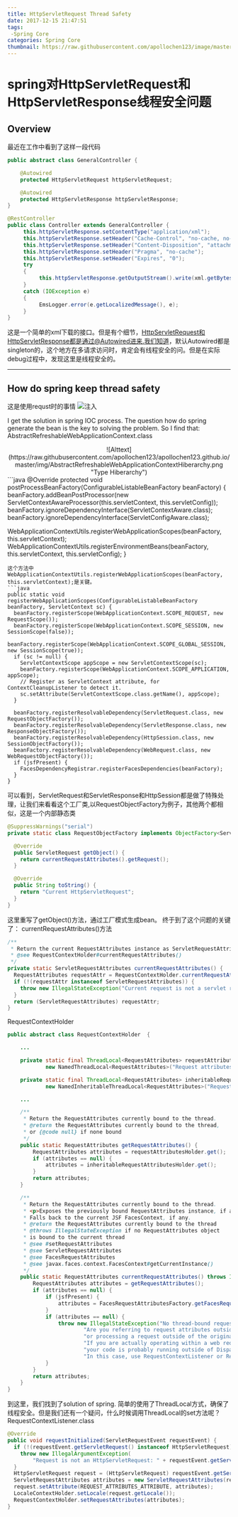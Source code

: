 ```yaml
---
title: HttpServletRequest Thread Safety
date: 2017-12-15 21:47:51
tags:
 -Spring Core
categories: Spring Core
thumbnail: https://raw.githubusercontent.com/apollochen123/image/master/httpServletRequestThreadSafety.jpg
---
```



# spring对HttpServletRequest和HttpServletResponse线程安全问题

## Overview
最近在工作中看到了这样一段代码
```java
public abstract class GeneralController {

	@Autowired
	protected HttpServletRequest httpServletRequest;

	@Autowired
	protected HttpServletResponse httpServletResponse;
}

@RestController
public class Controller extends GeneralController {
     this.httpServletResponse.setContentType("application/xml");
     this.httpServletResponse.setHeader("Cache-Control", "no-cache, no-store, must-revalidate");
     this.httpServletResponse.setHeader("Content-Disposition", "attachment;fileName=" + inboundTypeCode + ".xsd");
     this.httpServletResponse.setHeader("Pragma", "no-cache");
     this.httpServletResponse.setHeader("Expires", "0");
     try
     {
          this.httpServletResponse.getOutputStream().write(xml.getBytes());
     }
     catch (IOException e)
     {
          EmsLogger.error(e.getLocalizedMessage(), e);
     }
}

```
这是一个简单的xml下载的接口。但是有个细节，HttpServletRequest和HttpServletResponse都是通过@Autowired进来.我们知道，默认Autowired都是singleton的，这个地方在多请求访问时，肯定会有线程安全的问。但是在实际debug过程中，发现这里是线程安全的。

------
## How do spring keep thread safety
这是使用requst时的事情
![注入](https://github.com/apollochen123/image/blob/master/request%E8%B0%83%E7%94%A8.png?raw=true)

I get the solution in spring IOC process. The question how do spring generate the bean is the key to solving the problem. So I find that:
AbstractRefreshableWebApplicationContext.class
<div align=center>
![Alttext](https://raw.githubusercontent.com/apollochen123/apollochen123.github.io/master/img/AbstractRefreshableWebApplicationContextHiberarchy.png "Type Hiberarchy")
</div>
```java
@Override
protected void postProcessBeanFactory(ConfigurableListableBeanFactory beanFactory) {
  beanFactory.addBeanPostProcessor(new ServletContextAwareProcessor(this.servletContext, this.servletConfig));
  beanFactory.ignoreDependencyInterface(ServletContextAware.class);
  beanFactory.ignoreDependencyInterface(ServletConfigAware.class);

  WebApplicationContextUtils.registerWebApplicationScopes(beanFactory, this.servletContext);
  WebApplicationContextUtils.registerEnvironmentBeans(beanFactory, this.servletContext, this.servletConfig);
}
```
这个方法中
WebApplicationContextUtils.registerWebApplicationScopes(beanFactory, this.servletContext);是关键。
```java
public static void registerWebApplicationScopes(ConfigurableListableBeanFactory beanFactory, ServletContext sc) {
  beanFactory.registerScope(WebApplicationContext.SCOPE_REQUEST, new RequestScope());
  beanFactory.registerScope(WebApplicationContext.SCOPE_SESSION, new SessionScope(false));
  beanFactory.registerScope(WebApplicationContext.SCOPE_GLOBAL_SESSION, new SessionScope(true));
  if (sc != null) {
    ServletContextScope appScope = new ServletContextScope(sc);
    beanFactory.registerScope(WebApplicationContext.SCOPE_APPLICATION, appScope);
    // Register as ServletContext attribute, for ContextCleanupListener to detect it.
    sc.setAttribute(ServletContextScope.class.getName(), appScope);
  }

  beanFactory.registerResolvableDependency(ServletRequest.class, new RequestObjectFactory());
  beanFactory.registerResolvableDependency(ServletResponse.class, new ResponseObjectFactory());
  beanFactory.registerResolvableDependency(HttpSession.class, new SessionObjectFactory());
  beanFactory.registerResolvableDependency(WebRequest.class, new WebRequestObjectFactory());
  if (jsfPresent) {
    FacesDependencyRegistrar.registerFacesDependencies(beanFactory);
  }
}
```
可以看到，ServletRequest和ServletResponse和HttpSession都是做了特殊处理，让我们来看看这个工厂类,以RequestObjectFactory为例子，其他两个都相似，这是一个内部静态类
```java
@SuppressWarnings("serial")
private static class RequestObjectFactory implements ObjectFactory<ServletRequest>, Serializable {

  @Override
  public ServletRequest getObject() {
    return currentRequestAttributes().getRequest();
  }

  @Override
  public String toString() {
    return "Current HttpServletRequest";
  }
}
```
这里重写了getObject()方法，通过工厂模式生成bean。
终于到了这个问题的关键了：
currentRequestAttributes()方法
```java
/**
 * Return the current RequestAttributes instance as ServletRequestAttributes.
 * @see RequestContextHolder#currentRequestAttributes()
 */
private static ServletRequestAttributes currentRequestAttributes() {
  RequestAttributes requestAttr = RequestContextHolder.currentRequestAttributes();
  if (!(requestAttr instanceof ServletRequestAttributes)) {
    throw new IllegalStateException("Current request is not a servlet request");
  }
  return (ServletRequestAttributes) requestAttr;
}
```
RequestContextHolder
```java
public abstract class RequestContextHolder  {

	...

	private static final ThreadLocal<RequestAttributes> requestAttributesHolder =
			new NamedThreadLocal<RequestAttributes>("Request attributes");

	private static final ThreadLocal<RequestAttributes> inheritableRequestAttributesHolder =
			new NamedInheritableThreadLocal<RequestAttributes>("Request context");

    ...

	/**
	 * Return the RequestAttributes currently bound to the thread.
	 * @return the RequestAttributes currently bound to the thread,
	 * or {@code null} if none bound
	 */
	public static RequestAttributes getRequestAttributes() {
		RequestAttributes attributes = requestAttributesHolder.get();
		if (attributes == null) {
			attributes = inheritableRequestAttributesHolder.get();
		}
		return attributes;
	}

	/**
	 * Return the RequestAttributes currently bound to the thread.
	 * <p>Exposes the previously bound RequestAttributes instance, if any.
	 * Falls back to the current JSF FacesContext, if any.
	 * @return the RequestAttributes currently bound to the thread
	 * @throws IllegalStateException if no RequestAttributes object
	 * is bound to the current thread
	 * @see #setRequestAttributes
	 * @see ServletRequestAttributes
	 * @see FacesRequestAttributes
	 * @see javax.faces.context.FacesContext#getCurrentInstance()
	 */
	public static RequestAttributes currentRequestAttributes() throws IllegalStateException {
		RequestAttributes attributes = getRequestAttributes();
		if (attributes == null) {
			if (jsfPresent) {
				attributes = FacesRequestAttributesFactory.getFacesRequestAttributes();
			}
			if (attributes == null) {
				throw new IllegalStateException("No thread-bound request found: " +
						"Are you referring to request attributes outside of an actual web request, " +
						"or processing a request outside of the originally receiving thread? " +
						"If you are actually operating within a web request and still receive this message, " +
						"your code is probably running outside of DispatcherServlet/DispatcherPortlet: " +
						"In this case, use RequestContextListener or RequestContextFilter to expose the current request.");
			}
		}
		return attributes;
	}
}
```
到这里，我们找到了solution of spring. 简单的使用了ThreadLocal方式，确保了线程安全。但是我们还有一个疑问，什么时候调用ThreadLocal的set方法呢？
RequestContextListener.class
```java
@Override
public void requestInitialized(ServletRequestEvent requestEvent) {
  if (!(requestEvent.getServletRequest() instanceof HttpServletRequest)) {
    throw new IllegalArgumentException(
        "Request is not an HttpServletRequest: " + requestEvent.getServletRequest());
  }
  HttpServletRequest request = (HttpServletRequest) requestEvent.getServletRequest();
  ServletRequestAttributes attributes = new ServletRequestAttributes(request);
  request.setAttribute(REQUEST_ATTRIBUTES_ATTRIBUTE, attributes);
  LocaleContextHolder.setLocale(request.getLocale());
  RequestContextHolder.setRequestAttributes(attributes);
}
```
